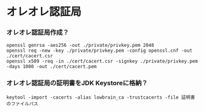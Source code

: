 # オレオレ認証局

### オレオレ認証局作成？
```console
openssl genrsa -aes256 -out ./private/privkey.pem 2048
openssl req -new -key ./private/privkey.pem -config openssl.cnf -out ./cert/cacert.csr
openssl x509 -req -in ./cert/cacert.csr -signkey ./private/privkey.pem -days 1000 -out ./cert/cacert.pem
```

### オレオレ認証局の証明書をJDK Keystoreに格納？
```console
keytool -import -cacerts -alias lowbrain_ca -trustcacerts -file 証明書のファイルパス
```